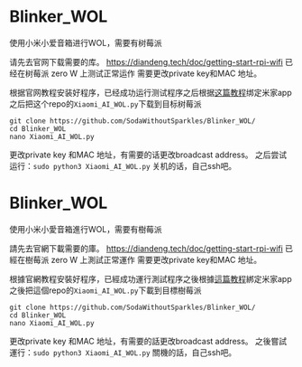 # Blinker_WOL
使用小米小爱音箱进行WOL，需要有树莓派

请先去官网下载需要的库。
https://diandeng.tech/doc/getting-start-rpi-wifi
已经在树莓派 zero W 上测试正常运作
需要更改private key和MAC 地址。

根据官网教程安装好程序，已经成功运行测试程序之后根据[这篇教程](https://diandeng.tech/doc/xiaoai)绑定米家app
之后把这个repo的`Xiaomi_AI_WOL.py`下载到目标树莓派

```
git clone https://github.com/SodaWithoutSparkles/Blinker_WOL/
cd Blinker_WOL
nano Xiaomi_AI_WOL.py
```
更改private key 和MAC 地址，有需要的话更改broadcast address。
之后尝试运行：`sudo python3 Xiaomi_AI_WOL.py`
关机的话，自己ssh吧。

# Blinker_WOL
使用小米小愛音箱進行WOL，需要有樹莓派

請先去官網下載需要的庫。
https://diandeng.tech/doc/getting-start-rpi-wifi
已經在樹莓派 zero W 上測試正常運作
需要更改private key和MAC 地址。

根據官網教程安裝好程序，已經成功運行測試程序之後根據[這篇教程](https://diandeng.tech/doc/xiaoai)綁定米家app
之後把這個repo的`Xiaomi_AI_WOL.py`下載到目標樹莓派

```
git clone https://github.com/SodaWithoutSparkles/Blinker_WOL/
cd Blinker_WOL
nano Xiaomi_AI_WOL.py
```
更改private key 和MAC 地址，有需要的話更改broadcast address。
之後嘗試運行：`sudo python3 Xiaomi_AI_WOL.py`
關機的話，自己ssh吧。

